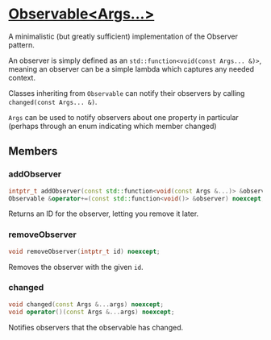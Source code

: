 # [Observable<Args...>](Observable.hpp)

A minimalistic (but greatly sufficient) implementation of the Observer pattern.

An observer is simply defined as an `std::function<void(const Args... &)>`, meaning an observer can be a simple lambda which captures any needed context.

Classes inheriting from `Observable` can notify their observers by calling `changed(const Args... &)`.

`Args` can be used to notify observers about one property in particular (perhaps through an enum indicating which member changed)

## Members

### addObserver
```cpp
intptr_t addObserver(const std::function<void(const Args &...)> &observer) noexcept;
Observable &operator+=(const std::function<void()> &observer) noexcept;
```
Returns an ID for the observer, letting you remove it later.

### removeObserver
```cpp
void removeObserver(intptr_t id) noexcept;
```
Removes the observer with the given `id`.

### changed
```cpp
void changed(const Args &...args) noexcept;
void operator()(const Args &...args) noexcept;
```
Notifies observers that the observable has changed.
